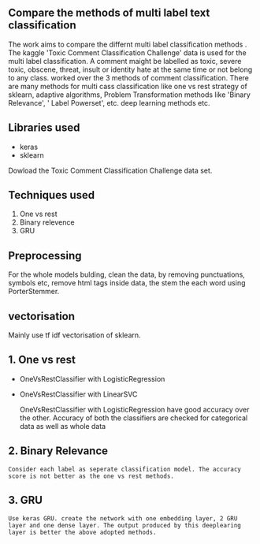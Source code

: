 ## Compare the methods of multi label text classification
 The work aims to compare the differnt multi label classification methods . The kaggle 'Toxic Comment Classification Challenge' data is used for the multi label classification. A comment maight be labelled as toxic, severe toxic, obscene, threat, insult or identity hate at the same time or not belong to any class. worked over the 3 methods of comment classification. There are many methods for multi cass classification like one vs rest strategy of sklearn, adaptive algorithms,  Problem Transformation methods like 'Binary Relevance', ' Label Powerset', etc. deep learning methods etc.

## Libraries used
 - keras
 - sklearn
	
Dowload  the Toxic Comment Classification Challenge data set.


## Techniques used

 1. One vs rest
 2. Binary relevence
 3. GRU

## Preprocessing
   For the whole models bulding, clean the data, by removing punctuations, symbols etc, remove html tags inside data, the stem the each word using PorterStemmer. 

## vectorisation
  Mainly use tf idf vectorisation of sklearn.

## 1. One vs rest
 - OneVsRestClassifier with LogisticRegression
 - OneVsRestClassifier with LinearSVC

    OneVsRestClassifier with LogisticRegression have good accuracy over the other. Accuracy of both the classifiers are checked for categorical data as well as whole data
## 2. Binary Relevance
    Consider each label as seperate classification model. The accuracy score is not better as the one vs rest methods. 
## 3. GRU
	Use keras GRU. create the network with one embedding layer, 2 GRU layer and one dense layer. The output produced by this deeplearing layer is better the above adopted methods.

